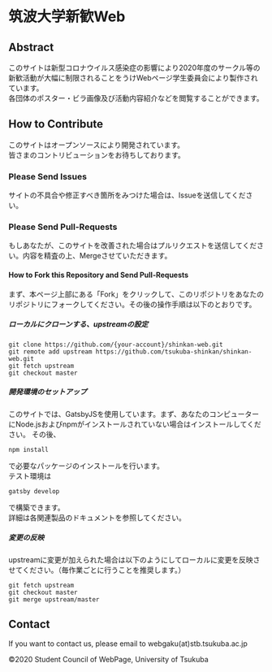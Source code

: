 # 筑波大学新歓Web

## Abstract
このサイトは新型コロナウイルス感染症の影響により2020年度のサークル等の新歓活動が大幅に制限されることをうけWebページ学生委員会により製作されています。  
各団体のポスター・ビラ画像及び活動内容紹介などを閲覧することができます。

## How to Contribute
このサイトはオープンソースにより開発されています。  
皆さまのコントリビューションをお待ちしております。
### Please Send Issues
サイトの不具合や修正すべき箇所をみつけた場合は、Issueを送信してください。
### Please Send Pull-Requests
もしあなたが、このサイトを改善された場合はプルリクエストを送信してください。内容を精査の上、Mergeさせていただきます。
#### How to Fork this Repository and Send Pull-Requests
まず、本ページ上部にある「Fork」をクリックして、このリポジトリをあなたのリポジトリにフォークしてください。その後の操作手順は以下のとおりです。

##### ローカルにクローンする、upstreamの設定
```console
git clone https://github.com/{your-account}/shinkan-web.git
git remote add upstream https://github.com/tsukuba-shinkan/shinkan-web.git
git fetch upstream
git checkout master
```
##### 開発環境のセットアップ
このサイトでは、GatsbyJSを使用しています。まず、あなたのコンピューターにNode.jsおよびnpmがインストールされていない場合はインストールしてください。
その後、
```
npm install
```
で必要なパッケージのインストールを行います。  
テスト環境は
```
gatsby develop
```
で構築できます。  
 詳細は各関連製品のドキュメントを参照してください。 

##### 変更の反映
upstreamに変更が加えられた場合は以下のようにしてローカルに変更を反映させてください。（毎作業ごとに行うことを推奨します。）
```console
git fetch upstream
git checkout master
git merge upstream/master
```

## Contact
If you want to contact us, please email to webgaku(at)stb.tsukuba.ac.jp 

&copy;2020 Student Council of WebPage, University of Tsukuba

